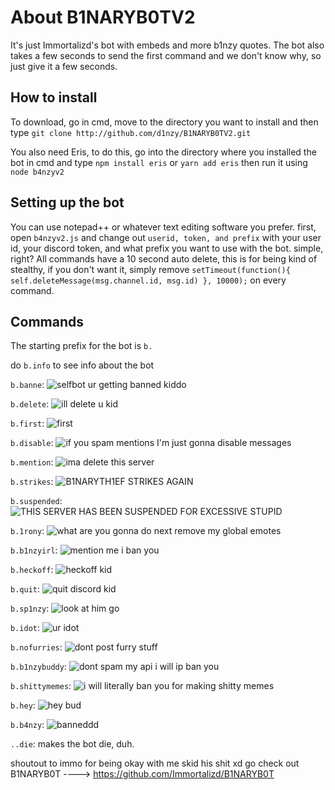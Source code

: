 # About B1NARYB0TV2

It's just Immortalizd's bot with embeds and more b1nzy quotes. The bot also takes a few seconds to send the first command and we don't know why, so just give it a few seconds.

## How to install

To download, go in cmd, move to the directory you want to install and then type `git clone http://github.com/d1nzy/B1NARYB0TV2.git`

You also need Eris, to do this, go into the directory where you installed the bot in cmd and type `npm install eris` or `yarn add eris` then run it using `node b4nzyv2`

## Setting up the bot

You can use notepad++ or whatever text editing software you prefer. first, open `b4nzyv2.js` and change out `userid, token, and prefix` with your user id, your discord token, and what prefix you want to use with the bot. simple, right? All commands have a 10 second auto delete, this is for being kind of stealthy, if you don't want it, simply remove `setTimeout(function(){ self.deleteMessage(msg.channel.id, msg.id) }, 10000);` on every command.

## Commands 

The starting prefix for the bot is `b.`

do `b.info` to see info about the bot

`b.banne`: ![selfbot ur getting banned kiddo](http://i.imgur.com/dumNNPR.png)

`b.delete`: ![ill delete u kid](https://cdn.discordapp.com/attachments/298778712709529603/300670339694985216/unknown.png)

`b.first`: ![first](http://i.imgur.com/hPJxWj2.png)

`b.disable`: ![if you spam mentions I'm just gonna disable messages](http://i.imgur.com/bFmevd6.png)

`b.mention`: ![ima delete this server](http://i.imgur.com/87zPJaJ.png)

`b.strikes`: ![B1NARYTH1EF STRIKES AGAIN](http://i.imgur.com/bbJFND9.png)

`b.suspended`: ![THIS SERVER HAS BEEN SUSPENDED FOR EXCESSIVE STUPID](http://i.imgur.com/x6BRydZ.png)

`b.1rony`: ![what are you gonna do next remove my global emotes](https://i.imgur.com/AfhCWL2.png)

`b.b1nzyirl`: ![mention me i ban you](https://i.imgur.com/OYS5zzy.png)

`b.heckoff`: ![heckoff kid](https://i.imgur.com/8i4U1vK.png)

`b.quit`: ![quit discord kid](https://i.imgur.com/kTKOaU3.png)

`b.sp1nzy`: ![look at him go](https://i.imgur.com/bKG4BEP.gif)

`b.idot`: ![ur idot](https://i.imgur.com/wbaXUCf.png)

`b.nofurries`: ![dont post furry stuff](https://i.imgur.com/IHP2kP9.png)

`b.b1nzybuddy`: ![dont spam my api i will ip ban you](https://i.imgur.com/oP5Dsz3.png)

`b.shittymemes`: ![i will literally ban you for making shitty memes](https://i.imgur.com/q4miz5p.png)

`b.hey`: ![hey bud](https://i.imgur.com/6MF6UPX.png)

`b.b4nzy`: ![banneddd](https://cdn.discordapp.com/attachments/409013908485963791/427435982611152896/b4nzy.gif)

`..die`: makes the bot die, duh.

shoutout to immo for being okay with me skid his shit xd go check out B1NARYB0T ----> https://github.com/Immortalizd/B1NARYB0T
